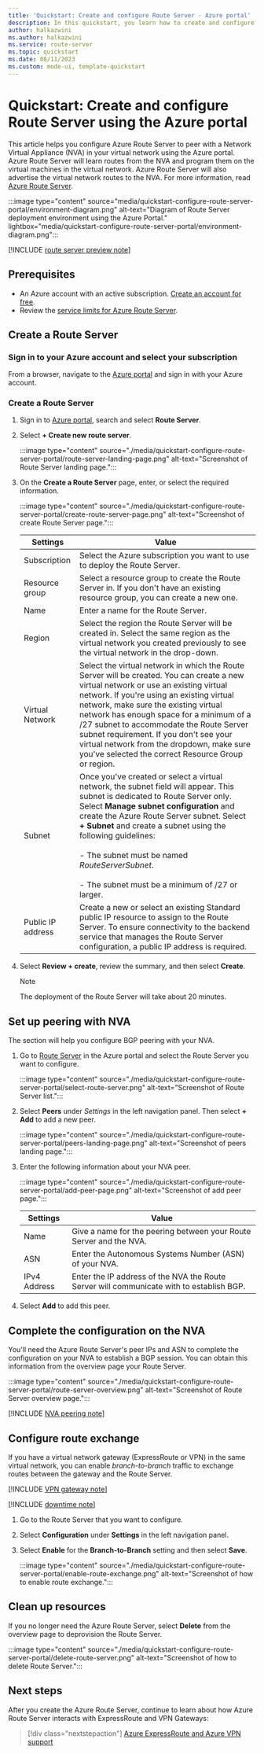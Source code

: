 ```yaml
---
title: 'Quickstart: Create and configure Route Server - Azure portal'
description: In this quickstart, you learn how to create and configure an Azure Route Server using the Azure portal.
author: halkazwini
ms.author: halkazwini
ms.service: route-server
ms.topic: quickstart
ms.date: 08/11/2023
ms.custom: mode-ui, template-quickstart
---
```


# Quickstart: Create and configure Route Server using the Azure portal

This article helps you configure Azure Route Server to peer with a Network Virtual Appliance (NVA) in your virtual network using the Azure portal. Azure Route Server will learn routes from the NVA and program them on the virtual machines in the virtual network. Azure Route Server will also advertise the virtual network routes to the NVA. For more information, read [Azure Route Server](overview.md).

:::image type="content" source="media/quickstart-configure-route-server-portal/environment-diagram.png" alt-text="Diagram of Route Server deployment environment using the Azure Portal." lightbox="media/quickstart-configure-route-server-portal/environment-diagram.png":::

[!INCLUDE [route server preview note](../../includes/route-server-note-preview-date.md)]

## Prerequisites

* An Azure account with an active subscription. [Create an account for free](https://azure.microsoft.com/free/?WT.mc_id=A261C142F).
* Review the [service limits for Azure Route Server](route-server-faq.md#limitations).

## Create a Route Server

### Sign in to your Azure account and select your subscription

From a browser, navigate to the [Azure portal](https://portal.azure.com) and sign in with your Azure account.

### Create a Route Server

1. Sign in to [Azure portal](https://portal.azure.com), search and select **Route Server**.

1. Select **+ Create new route server**.

    :::image type="content" source="./media/quickstart-configure-route-server-portal/route-server-landing-page.png" alt-text="Screenshot of Route Server landing page."::: 

1. On the **Create a Route Server** page, enter, or select the required information.

    :::image type="content" source="./media/quickstart-configure-route-server-portal/create-route-server-page.png" alt-text="Screenshot of create Route Server page.":::     

    | Settings | Value |
    |----------|-------|
    | Subscription | Select the Azure subscription you want to use to deploy the Route Server. |
    | Resource group | Select a resource group to create the Route Server in. If you don't have an existing resource group, you can create a new one. |
    | Name | Enter a name for the Route Server. |
    | Region | Select the region the Route Server will be created in. Select the same region as the virtual network you created previously to see the virtual network in the drop-down. |
    | Virtual Network | Select the virtual network in which the Route Server will be created. You can create a new virtual network or use an existing virtual network. If you're using an existing virtual network, make sure the existing virtual network has enough space for a minimum of a /27 subnet to accommodate the Route Server subnet requirement. If you don't see your virtual network from the dropdown, make sure you've selected the correct Resource Group or region. |
    | Subnet | Once you've created or select a virtual network, the subnet field will appear. This subnet is dedicated to Route Server only. Select **Manage subnet configuration** and create the Azure Route Server subnet. Select **+ Subnet** and create a subnet using the following guidelines:</br><br>- The subnet must be named *RouteServerSubnet*.</br><br>- The subnet must be a minimum of /27 or larger.</br> |
    | Public IP address | Create a new or select an existing Standard public IP resource to assign to the Route Server. To ensure connectivity to the backend service that manages the Route Server configuration, a public IP address is required. |

1. Select **Review + create**, review the summary, and then select **Create**. 

    > [!NOTE]
    > The deployment of the Route Server will take about 20 minutes.

## Set up peering with NVA

The section will help you configure BGP peering with your NVA.

1. Go to [Route Server](./overview.md) in the Azure portal and select the Route Server you want to configure.

    :::image type="content" source="./media/quickstart-configure-route-server-portal/select-route-server.png" alt-text="Screenshot of Route Server list."::: 

1. Select **Peers** under *Settings* in the left navigation panel. Then select **+ Add** to add a new peer.

    :::image type="content" source="./media/quickstart-configure-route-server-portal/peers-landing-page.png" alt-text="Screenshot of peers landing page."::: 

1. Enter the following information about your NVA peer.

    :::image type="content" source="./media/quickstart-configure-route-server-portal/add-peer-page.png" alt-text="Screenshot of add peer page.":::

    | Settings | Value |
    |----------|-------|
    | Name | Give a name for the peering between your Route Server and the NVA. |
    | ASN |  Enter the Autonomous Systems Number (ASN) of your NVA. |
    | IPv4 Address | Enter the IP address of the NVA the Route Server will communicate with to establish BGP. |

1. Select **Add** to add this peer.

## Complete the configuration on the NVA

You'll need the Azure Route Server's peer IPs and ASN to complete the configuration on your NVA to establish a BGP session. You can obtain this information from the overview page your Route Server.

:::image type="content" source="./media/quickstart-configure-route-server-portal/route-server-overview.png" alt-text="Screenshot of Route Server overview page.":::

[!INCLUDE [NVA peering note](../../includes/route-server-note-nva-peering.md)]

## Configure route exchange

If you have a virtual network gateway (ExpressRoute or VPN) in the same virtual network, you can enable *branch-to-branch* traffic to exchange routes between the gateway and the Route Server.

[!INCLUDE [VPN gateway note](../../includes/route-server-note-vpn-gateway.md)]

[!INCLUDE [downtime note](../../includes/route-server-note-vng-downtime.md)]

1. Go to the Route Server that you want to configure.

1. Select **Configuration** under **Settings** in the left navigation panel.

1. Select **Enable** for the **Branch-to-Branch** setting and then select **Save**.

    :::image type="content" source="./media/quickstart-configure-route-server-portal/enable-route-exchange.png" alt-text="Screenshot of how to enable route exchange.":::

## Clean up resources

If you no longer need the Azure Route Server, select **Delete** from the overview page to deprovision the Route Server.

:::image type="content" source="./media/quickstart-configure-route-server-portal/delete-route-server.png" alt-text="Screenshot of how to delete Route Server.":::

## Next steps

After you create the Azure Route Server, continue to learn about how Azure Route Server interacts with ExpressRoute and VPN Gateways: 

> [!div class="nextstepaction"]
> [Azure ExpressRoute and Azure VPN support](expressroute-vpn-support.md)
